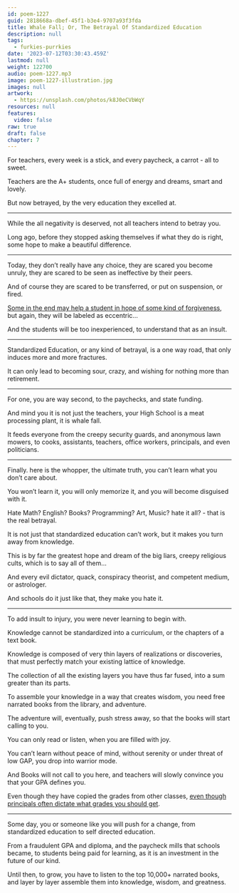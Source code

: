 ```yaml
---
id: poem-1227
guid: 2818668a-dbef-45f1-b3e4-9707a93f3fda
title: Whale Fall; Or, The Betrayal Of Standardized Education
description: null
tags:
  - furkies-purrkies
date: '2023-07-12T03:30:43.459Z'
lastmod: null
weight: 122700
audio: poem-1227.mp3
image: poem-1227-illustration.jpg
images: null
artwork:
  - https://unsplash.com/photos/k8J0eCVbWqY
resources: null
features:
  video: false
raw: true
draft: false
chapter: 7
---
```


For teachers, every week is a stick,
and every paycheck, a carrot - all to sweet.

Teachers are the A+ students,
once full of energy and dreams, smart and lovely.

But now betrayed,
by the very education they excelled at.

---

While the all negativity is deserved,
not all teachers intend to betray you.

Long ago, before they stopped asking themselves if what they do is right,
some hope to make a beautiful difference.

---

Today, they don’t really have any choice, they are scared you become unruly,
they are scared to be seen as ineffective by their peers.

And of course they are scared to be transferred,
or put on suspension, or fired.

[Some in the end may help a student in hope of some kind of forgiveness][1],
but again, they will be labeled as eccentric…

And the students will be too inexperienced,
to understand that as an insult.

---

Standardized Education, or any kind of betrayal,
is a one way road, that only induces more and more fractures.

It can only lead to becoming sour, crazy,
and wishing for nothing more than retirement.

---

For one, you are way second,
to the paychecks, and state funding.

And mind you it is not just the teachers,
your High School is a meat processing plant, it is whale fall.

It feeds everyone from the creepy security guards, and anonymous lawn mowers,
to cooks, assistants, teachers, office workers, principals, and even politicians.

---

Finally. here is the whopper, the ultimate truth,
you can’t learn what you don’t care about.

You won’t learn it, you will only memorize it,
and you will become disguised with it.

Hate Math? English? Books? Programming? Art, Music?
hate it all? - that is the real betrayal.

It is not just that standardized education can’t work,
but it makes you turn away from knowledge.

This is by far the greatest hope and dream of the big liars,
creepy religious cults, which is to say all of them…

And every evil dictator, quack, conspiracy theorist,
and competent medium, or astrologer.

And schools do it just like that,
they make you hate it.

---

To add insult to injury,
you were never learning to begin with.

Knowledge cannot be standardized into a curriculum,
or the chapters of a text book.

Knowledge is composed of very thin layers of realizations or discoveries,
that must perfectly match your existing lattice of knowledge.

The collection of all the existing layers you have thus far fused,
into a sum greater than its parts.

To assemble your knowledge in a way that creates wisdom,
you need free narrated books from the library, and adventure.

The adventure will, eventually, push stress away,
so that the books will start calling to you.

You can only read or listen,
when you are filled with joy.

You can’t learn without peace of mind,
without serenity or under threat of low GAP, you drop into warrior mode.

And Books will not call to you here,
and teachers will slowly convince you that your GPA defines you.

Even though they have copied the grades from other classes,
[even though principals often dictate what grades you should get][2].

---

Some day, you or someone like you will push for a change,
from standardized education to self directed education.

From a fraudulent GPA and diploma, and the paycheck mills that schools became,
to students being paid for learning, as it is an investment in the future of our kind.

Until then, to grow, you have to listen to the top 10,000+ narrated books,
and layer by layer assemble them into knowledge, wisdom, and greatness.

[1]: https://www.youtube.com/watch?v=9M4tdMsg3ts
[2]: https://www.youtube.com/watch?v=DzSnvxejenY
